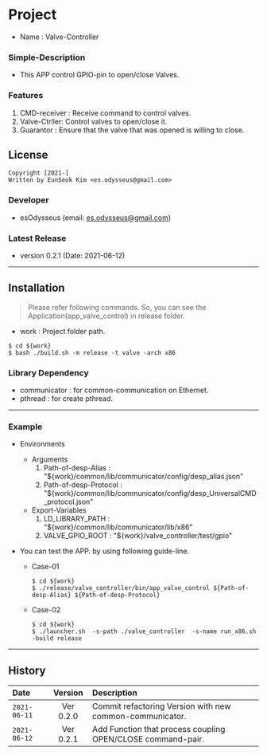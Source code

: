 # Project
- Name : Valve-Controller

### Simple-Description
- This APP control GPIO-pin to open/close Valves.

### Features
1. CMD-receiver : Receive command to control valves.
2. Valve-Ctrller: Control valves to open/close it.
3. Guarantor    : Ensure that the valve that was opened is willing to close.

## License
```
Copyright [2021-] 
Written by EunSeok Kim <es.odysseus@gmail.com>
```

### Developer
- esOdysseus (email: es.odysseus@gmail.com)

### Latest Release
- version 0.2.1 (Date: 2021-06-12)

---
## Installation
> Please refer following commands.
> So, you can see the Application(app_valve_control) in release folder.
   - work : Project folder path.

```shell
$ cd ${work}
$ bash ./build.sh -m release -t valve -arch x86
```
### Library Dependency
- communicator : for common-communication on Ethernet.
- pthread      : for create pthread.

---
### Example
- Environments
   - Arguments
      1. Path-of-desp-Alias      : "${work}/common/lib/communicator/config/desp_alias.json"
      2. Path-of-desp-Protocol   : "${work}/common/lib/communicator/config/desp_UniversalCMD_protocol.json"
   - Export-Variables
      1. LD_LIBRARY_PATH : "${work}/common/lib/communicator/lib/x86"
      2. VALVE_GPIO_ROOT : "${work}/valve_controller/test/gpio"

- You can test the APP. by using following guide-line.
   - Case-01
      ```shell
      $ cd ${work}
      $ ./release/valve_controller/bin/app_valve_control ${Path-of-desp-Alias} ${Path-of-desp-Protocol}
      ```
   - Case-02
      ```shell
      $ cd ${work}
      $ ./launcher.sh  -s-path ./valve_controller  -s-name run_x86.sh -build release
      ```

---
## History
Date | Version | Description
:----|:----:|:----
`2021-06-11` | Ver 0.2.0 | Commit refactoring Version with new common-communicator.
`2021-06-12` | Ver 0.2.1 | Add Function that process coupling OPEN/CLOSE command-pair.
